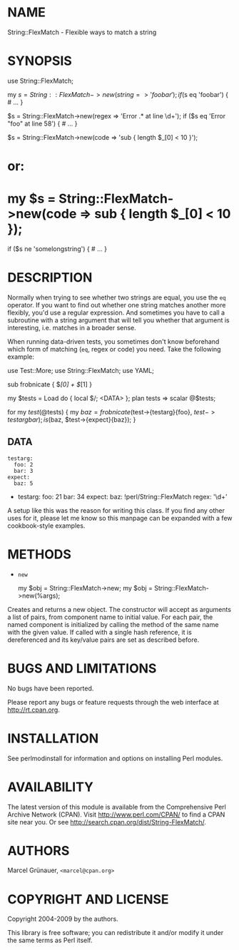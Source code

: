# NAME

String::FlexMatch - Flexible ways to match a string

# SYNOPSIS

  use String::FlexMatch;

  my $s = String::FlexMatch->new(string => 'foobar');
  if ($s eq 'foobar') {
    # ...
  }

  $s = String::FlexMatch->new(regex => 'Error .* at line \d+');
  if ($s eq 'Error "foo" at line 58') {
    # ...
  }

  $s = String::FlexMatch->new(code => 'sub { length $_[0] < 10 }');
  # or:
  # my $s = String::FlexMatch->new(code => sub { length $_[0] < 10 });

  if ($s ne 'somelongstring') {
    # ...
  }

# DESCRIPTION

Normally when trying to see whether two strings are equal, you use
the `eq` operator. If you want to find out whether one string matches
another more flexibly, you'd use a regular expression. And sometimes
you have to call a subroutine with a string argument that will tell you
whether that argument is interesting, i.e. matches in a broader sense.

When running data-driven tests, you sometimes don't know beforehand which form
of matching (`eq`, regex or code) you need. Take the following example:

  use Test::More;
  use String::FlexMatch;
  use YAML;

  sub frobnicate { $_[0] + $_[1] }

  my $tests = Load do { local $/; <DATA> };
  plan tests => scalar @$tests;

  for my $test (@$tests) {
    my $baz = frobnicate($test->{testarg}{foo}, $test->{testarg}{bar});
    is($baz, $test->{expect}{baz});
  }

  __DATA__
  -
    testarg:
      foo: 2
      bar: 3
    expect:
      baz: 5
  -
    testarg:
      foo: 21
      bar: 34
    expect:
      baz: !perl/String::FlexMatch
        regex: '\d+'

A setup like this was the reason for writing this class. If you find
any other uses for it, please let me know so this manpage can be expanded
with a few cookbook-style examples.

# METHODS

- `new`

    my $obj = String::FlexMatch->new;
    my $obj = String::FlexMatch->new(%args);

Creates and returns a new object. The constructor will accept as arguments a
list of pairs, from component name to initial value. For each pair, the named
component is initialized by calling the method of the same name with the given
value. If called with a single hash reference, it is dereferenced and its
key/value pairs are set as described before.

# BUGS AND LIMITATIONS

No bugs have been reported.

Please report any bugs or feature requests through the web interface at
<http://rt.cpan.org>.

# INSTALLATION

See perlmodinstall for information and options on installing Perl modules.

# AVAILABILITY

The latest version of this module is available from the Comprehensive Perl
Archive Network (CPAN). Visit <http://www.perl.com/CPAN/> to find a CPAN
site near you. Or see <http://search.cpan.org/dist/String-FlexMatch/>.

# AUTHORS

Marcel Gr&uuml;nauer, `<marcel@cpan.org>`

# COPYRIGHT AND LICENSE

Copyright 2004-2009 by the authors.

This library is free software; you can redistribute it and/or modify
it under the same terms as Perl itself.